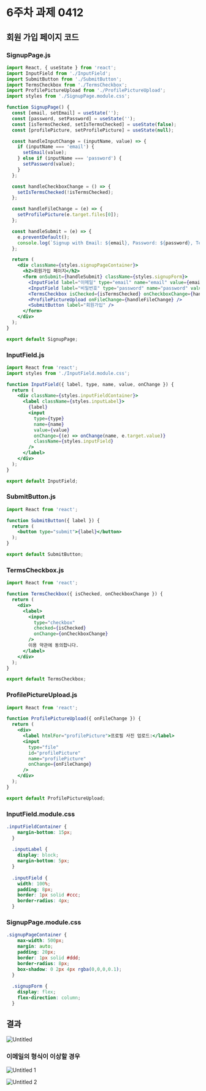 # 6주차 과제 0412

## 회원 가입 페이지 코드

### SignupPage.js

```jsx
import React, { useState } from 'react';
import InputField from './InputField';
import SubmitButton from './SubmitButton';
import TermsCheckbox from './TermsCheckbox';
import ProfilePictureUpload from './ProfilePictureUpload';
import styles from './SignupPage.module.css';

function SignupPage() {
  const [email, setEmail] = useState('');
  const [password, setPassword] = useState('');
  const [isTermsChecked, setIsTermsChecked] = useState(false);
  const [profilePicture, setProfilePicture] = useState(null);

  const handleInputChange = (inputName, value) => {
    if (inputName === 'email') {
      setEmail(value);
    } else if (inputName === 'password') {
      setPassword(value);
    }
  };

  const handleCheckboxChange = () => {
    setIsTermsChecked(!isTermsChecked);
  };

  const handleFileChange = (e) => {
    setProfilePicture(e.target.files[0]);
  };

  const handleSubmit = (e) => {
    e.preventDefault();
    console.log(`Signup with Email: ${email}, Password: ${password}, Terms: ${isTermsChecked}, Profile Picture: ${profilePicture ? profilePicture.name : 'None'}`);
  };

  return (
    <div className={styles.signupPageContainer}>
      <h2>회원가입 페이지</h2>
      <form onSubmit={handleSubmit} className={styles.signupForm}>
        <InputField label="이메일" type="email" name="email" value={email} onChange={handleInputChange} />
        <InputField label="비밀번호" type="password" name="password" value={password} onChange={handleInputChange} />
        <TermsCheckbox isChecked={isTermsChecked} onCheckboxChange={handleCheckboxChange} />
        <ProfilePictureUpload onFileChange={handleFileChange} />
        <SubmitButton label="회원가입" />
      </form>
    </div>
  );
}

export default SignupPage;
```

### InputField.js

```jsx
import React from 'react';
import styles from './InputField.module.css';

function InputField({ label, type, name, value, onChange }) {
  return (
    <div className={styles.inputFieldContainer}>
      <label className={styles.inputLabel}>
        {label}
        <input
          type={type}
          name={name}
          value={value}
          onChange={(e) => onChange(name, e.target.value)}
          className={styles.inputField}
        />
      </label>
    </div>
  );
}

export default InputField;
```

### **SubmitButton.js**

```jsx
import React from 'react';

function SubmitButton({ label }) {
  return (
    <button type="submit">{label}</button>
  );
}

export default SubmitButton;
```

### **TermsCheckbox.js**

```jsx
import React from 'react';

function TermsCheckbox({ isChecked, onCheckboxChange }) {
  return (
    <div>
      <label>
        <input
          type="checkbox"
          checked={isChecked}
          onChange={onCheckboxChange}
        />
        이용 약관에 동의합니다.
      </label>
    </div>
  );
}

export default TermsCheckbox;
```

### **ProfilePictureUpload.js**

```jsx
import React from 'react';

function ProfilePictureUpload({ onFileChange }) {
  return (
    <div>
      <label htmlFor="profilePicture">프로필 사진 업로드:</label>
      <input
        type="file"
        id="profilePicture"
        name="profilePicture"
        onChange={onFileChange}
      />
    </div>
  );
}

export default ProfilePictureUpload;
```

### **InputField.module.css**

```css
.inputFieldContainer {
    margin-bottom: 15px;
  }
  
  .inputLabel {
    display: block;
    margin-bottom: 5px;
  }
  
  .inputField {
    width: 100%;
    padding: 8px;
    border: 1px solid #ccc;
    border-radius: 4px;
  }
```

### **SignupPage.module.css**

```css
.signupPageContainer {
    max-width: 500px;
    margin: auto;
    padding: 20px;
    border: 1px solid #ddd;
    border-radius: 8px;
    box-shadow: 0 2px 4px rgba(0,0,0,0.1);
  }
  
  .signupForm {
    display: flex;
    flex-direction: column;
  }
```

## 결과

![Untitled](https://github.com/mainug/React/assets/48702167/12969777-7266-4b6a-9a1f-39098e69dec5)


### 이메일의 형식이 이상할 경우

![Untitled 1](https://github.com/mainug/React/assets/48702167/6d7bd8a6-ac52-43a4-9c25-b8094672754f)

![Untitled 2](https://github.com/mainug/React/assets/48702167/f6667465-627b-4776-8aa0-3e5ee67dc45b)
